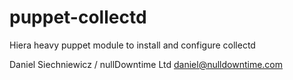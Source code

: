 puppet-collectd
==============

Hiera heavy puppet module to install and configure collectd

Daniel Siechniewicz / nullDowntime Ltd <daniel@nulldowntime.com>

